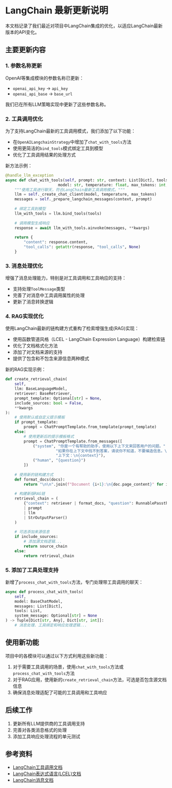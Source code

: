 # LangChain 最新更新说明

本文档记录了我们最近对项目中LangChain集成的优化，以适应LangChain最新版本的API变化。

## 主要更新内容

### 1. 参数名称更新

OpenAI等集成模块的参数名称已更新：

- `openai_api_key` → `api_key`
- `openai_api_base` → `base_url`

我们已在所有LLM策略实现中更新了这些参数名称。

### 2. 工具调用优化

为了支持LangChain最新的工具调用模式，我们添加了以下功能：

- 在`OpenAILangchainStrategy`中增加了`chat_with_tools`方法
- 使用更简洁的`bind_tools`模式绑定工具到模型
- 优化了工具调用结果的处理方式

新方法示例：

```python
@handle_llm_exception
async def chat_with_tools(self, prompt: str, context: List[Dict], tools: List[BaseTool], 
                       model: str, temperature: float, max_tokens: int, **kwargs) -> Dict[str, Any]:
    """使用工具进行聊天，符合LangChain最新工具调用模式。"""
    llm = self._create_chat_client(model, temperature, max_tokens)
    messages = self._prepare_langchain_messages(context, prompt)
    
    # 绑定工具到模型
    llm_with_tools = llm.bind_tools(tools)
    
    # 调用模型生成响应
    response = await llm_with_tools.ainvoke(messages, **kwargs)
    
    return {
        "content": response.content,
        "tool_calls": getattr(response, "tool_calls", None)
    }
```

### 3. 消息处理优化

增强了消息处理能力，特别是对工具调用和工具响应的支持：

- 支持处理`ToolMessage`类型
- 完善了对消息中工具调用属性的处理
- 更新了消息转换逻辑

### 4. RAG实现优化

使用LangChain最新的链构建方式重构了检索增强生成(RAG)实现：

- 使用函数管道风格（LCEL - LangChain Expression Language）构建检索链
- 优化了文档格式化方法
- 添加了对文档来源的支持
- 提供了包含和不包含来源信息两种模式

新的RAG实现示例：

```python
def create_retrieval_chain(
    self,
    llm: BaseLanguageModel,
    retriever: BaseRetriever,
    prompt_template: Optional[str] = None,
    include_sources: bool = False,
    **kwargs
):
    # 使用默认或自定义提示模板
    if prompt_template:
        prompt = ChatPromptTemplate.from_template(prompt_template)
    else:
        # 使用更新后的提示模板格式
        prompt = ChatPromptTemplate.from_messages([
            ("system", "你是一个有帮助的助手，使用以下上下文来回答用户的问题。"
                      "如果你在上下文中找不到答案，请说你不知道，不要编造信息。\n\n"
                      "上下文：\n{context}"),
            ("human", "{question}")
        ])
    
    # 使用新的链构建方式
    def format_docs(docs):
        return "\n\n".join(f"Document {i+1}:\n{doc.page_content}" for i, doc in enumerate(docs))
            
    # 构建新版RAG链
    retrieval_chain = (
        {"context": retriever | format_docs, "question": RunnablePassthrough()}
        | prompt
        | llm
        | StrOutputParser()
    )
    
    # 可选添加来源信息
    if include_sources:
        # 添加源文档逻辑...
        return source_chain
    else:
        return retrieval_chain
```

### 5. 添加了工具处理支持

新增了`process_chat_with_tools`方法，专门处理带工具调用的聊天：

```python
async def process_chat_with_tools(
    self,
    model: BaseChatModel,
    messages: List[Dict],
    tools: List,
    system_message: Optional[str] = None
) -> Tuple[Dict[str, Any], Dict[str, int]]:
    # 消息处理、工具绑定和响应处理逻辑...
```

## 使用新功能

项目中的各模块可以通过以下方式利用这些新功能：

1. 对于需要工具调用的场景，使用`chat_with_tools`方法或`process_chat_with_tools`方法
2. 对于RAG应用，使用新的`create_retrieval_chain`方法，可选是否包含源文档信息
3. 确保消息处理适配了可能的工具调用和工具响应

## 后续工作

1. 更新所有LLM提供商的工具调用支持
2. 完善对各类消息格式的处理
3. 添加工具响应处理流程的单元测试

## 参考资料

- [LangChain工具调用文档](https://python.langchain.com/docs/concepts/tool_calling)
- [LangChain表达式语言(LCEL)文档](https://python.langchain.com/docs/concepts/expression_language/)
- [LangChain消息文档](https://python.langchain.com/docs/concepts/messages/)
